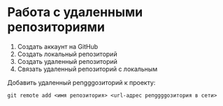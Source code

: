 # Работа с удаленными репозиториями
1. Создать аккаунт на GitHub
2. Создать локальный репозиторий
3. Создать удаленный репозиторий
4. Связать удаленный репозиторий с локальным

Добавить удаленный репgggозиторий к проекту:
```
git remote add <имя репозитория> <url-адрес репggggозитория в сети>
```